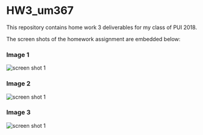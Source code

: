 # HW3_um367

This repository contains home work 3 deliverables for my class of PUI 2018.

The screen shots of the homework assignment are embedded below:


### Image 1
![screen shot 1](https://raw.githubusercontent.com/muaz-urwa/PUI2018_um367/master//HW3_um367/Screenshot%20from%202018-09-26%2021-49-53.png)

### Image 2
![screen shot 1](https://raw.githubusercontent.com/muaz-urwa/PUI2018_um367/master//HW3_um367/Screenshot%20from%202018-09-26%2021-50-06.png)

### Image 3
![screen shot 1](https://raw.githubusercontent.com/muaz-urwa/PUI2018_um367/master//HW3_um367/Screenshot%20from%202018-09-26%2021-50-58.png)
